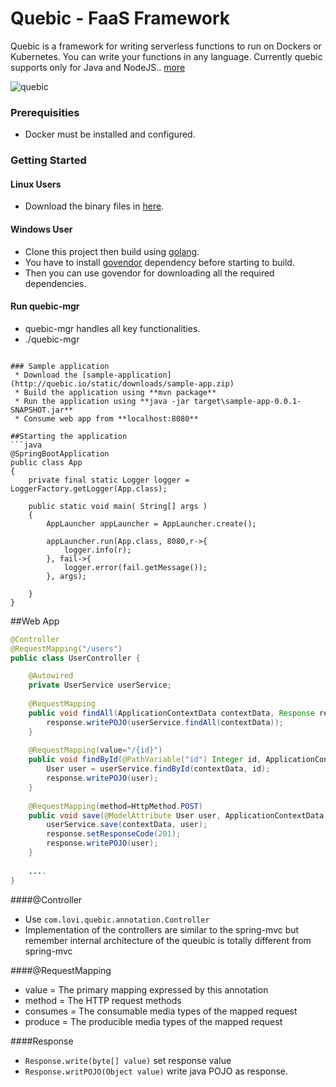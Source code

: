 # Quebic - FaaS Framework

Quebic is a framework for writing serverless functions to run on Dockers or Kubernetes. You can write your functions in any language. Currently quebic supports only for Java and NodeJS.. [more](http://quebic.io/)

![quebic](https://github.com/quebic-source/quebic/blob/master/docs/quebic.png)

### Prerequisities
  * Docker must be installed and configured.

### Getting Started
#### Linux Users
 * Download the binary files in [here](https://github.com/quebic-source/quebic/blob/master/bin/quebic.tar.gz).
#### Windows User
 * Clone this project then build using [golang](https://golang.org/).
 * You have to install [govendor](https://github.com/kardianos/govendor) dependency before starting to build.
 * Then you can use govendor for downloading all the required dependencies.
#### Run quebic-mgr
 * quebic-mgr handles all key functionalities.
 * ./quebic-mgr
 
```
 
### Sample application
 * Download the [sample-application](http://quebic.io/static/downloads/sample-app.zip)
 * Build the application using **mvn package**
 * Run the application using **java -jar target\sample-app-0.0.1-SNAPSHOT.jar**
 * Consume web app from **localhost:8080**

##Starting the application
```java
@SpringBootApplication
public class App 
{
	private final static Logger logger = LoggerFactory.getLogger(App.class);
    
    public static void main( String[] args )
    {
    	AppLauncher appLauncher = AppLauncher.create();
        
        appLauncher.run(App.class, 8080,r->{
        	logger.info(r);
        }, fail->{
        	logger.error(fail.getMessage());
        }, args);
        
    }
}
```

##Web App
```java
@Controller
@RequestMapping("/users")
public class UserController {

	@Autowired
	private UserService userService;
	
	@RequestMapping
	public void findAll(ApplicationContextData contextData, Response response) throws JsonParserException{
		response.writePOJO(userService.findAll(contextData));
	}
	
	@RequestMapping(value="/{id}")
	public void findById(@PathVariable("id") Integer id, ApplicationContextData contextData, Response response) throws JsonParserException{
		User user = userService.findById(contextData, id);
		response.writePOJO(user);
	}
	
	@RequestMapping(method=HttpMethod.POST)
	public void save(@ModelAttribute User user, ApplicationContextData contextData, Response response) throws JsonParserException{
		userService.save(contextData, user);
		response.setResponseCode(201);
		response.writePOJO(user);
	}
	
	....
}
```
####@Controller
* Use ```com.lovi.quebic.annotation.Controller```
* Implementation of the controllers are similar to the spring-mvc but remember internal architecture of the queubic is totally different from spring-mvc

####@RequestMapping
* value = The primary mapping expressed by this annotation
* method = The HTTP request methods
* consumes = The consumable media types of the mapped request
* produce = The producible media types of the mapped request

####Response
* ```Response.write(byte[] value)``` set response value
* ```Response.writPOJO(Object value)``` write java POJO as response.
